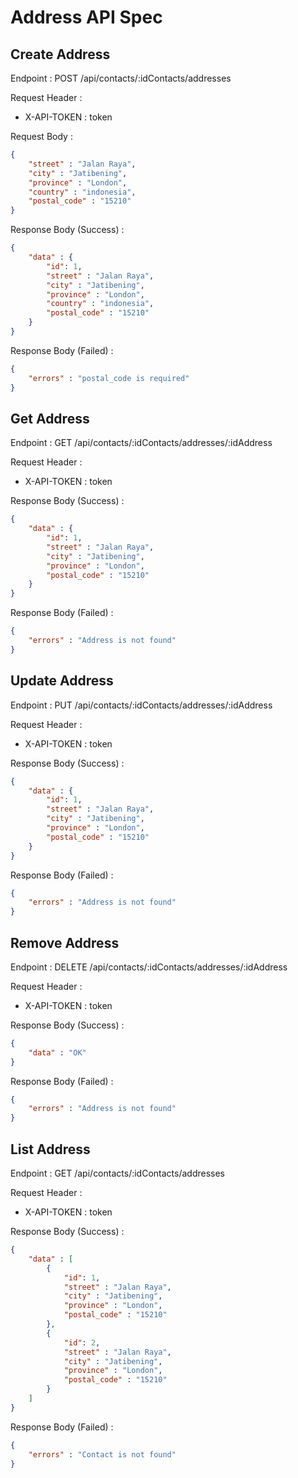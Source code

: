 # Address API Spec

## Create Address
Endpoint : POST /api/contacts/:idContacts/addresses

Request Header : 
- X-API-TOKEN : token

Request Body :
```json
{
    "street" : "Jalan Raya",
    "city" : "Jatibening",
    "province" : "London",
    "country" : "indonesia",
    "postal_code" : "15210"
}
```
Response Body (Success) :
```json
{
    "data" : {
        "id": 1,
        "street" : "Jalan Raya",
        "city" : "Jatibening",
        "province" : "London",
        "country" : "indonesia",
        "postal_code" : "15210"
    }
}
```

Response Body (Failed) :
```json
{
    "errors" : "postal_code is required"
}
```

## Get Address

Endpoint : GET /api/contacts/:idContacts/addresses/:idAddress

Request Header : 
- X-API-TOKEN : token

Response Body (Success) :
```json
{
    "data" : {
        "id": 1,
        "street" : "Jalan Raya",
        "city" : "Jatibening",
        "province" : "London",
        "postal_code" : "15210"
    }
}
```
Response Body (Failed) :
```json
{
    "errors" : "Address is not found"
}
```

## Update Address

Endpoint : PUT /api/contacts/:idContacts/addresses/:idAddress

Request Header : 
- X-API-TOKEN : token

Response Body (Success) :
```json
{
    "data" : {
        "id": 1,
        "street" : "Jalan Raya",
        "city" : "Jatibening",
        "province" : "London",
        "postal_code" : "15210"
    }
}
```
Response Body (Failed) :
```json
{
    "errors" : "Address is not found"
}
```

## Remove Address

Endpoint : DELETE /api/contacts/:idContacts/addresses/:idAddress

Request Header : 
- X-API-TOKEN : token

Response Body (Success) :
```json
{
    "data" : "OK"
}
```
Response Body (Failed) :
```json
{
    "errors" : "Address is not found"
}
```

## List Address

Endpoint : GET /api/contacts/:idContacts/addresses

Request Header : 
- X-API-TOKEN : token

Response Body (Success) :
```json
{
    "data" : [
        {
            "id": 1,
            "street" : "Jalan Raya",
            "city" : "Jatibening",
            "province" : "London",
            "postal_code" : "15210"
        },
        {
            "id": 2,
            "street" : "Jalan Raya",
            "city" : "Jatibening",
            "province" : "London",
            "postal_code" : "15210"
        }
    ]
}
```
Response Body (Failed) :
```json
{
    "errors" : "Contact is not found"
}
```